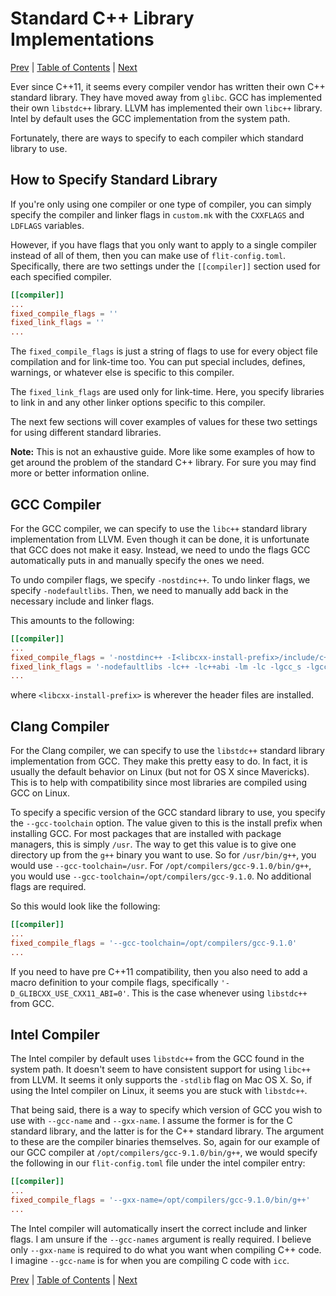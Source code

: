 # Standard C++ Library Implementations

[Prev](available-compiler-flags.md)
|
[Table of Contents](README.md)
|
[Next](writing-test-cases.md)

Ever since C++11, it seems every compiler vendor has written their own C++
standard library.  They have moved away from `glibc`.  GCC has implemented
their own `libstdc++` library.  LLVM has implemented their own `libc++`
library.  Intel by default uses the GCC implementation from the system path.

Fortunately, there are ways to specify to each compiler which standard library
to use.

## How to Specify Standard Library

If you're only using one compiler or one type of compiler, you can simply
specify the compiler and linker flags in `custom.mk` with the `CXXFLAGS` and
`LDFLAGS` variables.

However, if you have flags that you only want to apply to a single compiler
instead of all of them, then you can make use of `flit-config.toml`.
Specifically, there are two settings under the `[[compiler]]` section used for
each specified compiler.

```toml
[[compiler]]
...
fixed_compile_flags = ''
fixed_link_flags = ''
...
```

The `fixed_compile_flags` is just a string of flags to use for every object
file compilation and for link-time too.  You can put special includes, defines,
warnings, or whatever else is specific to this compiler.

The `fixed_link_flags` are used only for link-time.  Here, you specify
libraries to link in and any other linker options specific to this compiler.

The next few sections will cover examples of values for these two settings for
using different standard libraries.

**Note:** This is not an exhaustive guide.  More like some examples of how to
get around the problem of the standard C++ library.  For sure you may find more
or better information online.

## GCC Compiler

For the GCC compiler, we can specify to use the `libc++` standard library
implementation from LLVM.  Even though it can be done, it is unfortunate that
GCC does not make it easy.  Instead, we need to undo the flags GCC
automatically puts in and manually specify the ones we need.

To undo compiler flags, we specify `-nostdinc++`.  To undo linker flags, we
specify `-nodefaultlibs`.  Then, we need to manually add back in the necessary
include and linker flags.

This amounts to the following:

```toml
[[compiler]]
...
fixed_compile_flags = '-nostdinc++ -I<libcxx-install-prefix>/include/c++/v1'
fixed_link_flags = '-nodefaultlibs -lc++ -lc++abi -lm -lc -lgcc_s -lgcc'
...
```

where `<libcxx-install-prefix>` is wherever the header files are installed.


## Clang Compiler

For the Clang compiler, we can specify to use the `libstdc++` standard library
implementation from GCC.  They make this pretty easy to do.  In fact, it is
usually the default behavior on Linux (but not for OS X since Mavericks).  This
is to help with compatibility since most libraries are compiled using GCC on
Linux.

To specify a specific version of the GCC standard library to use, you specify
the `--gcc-toolchain` option.  The value given to this is the install prefix
when installing GCC.  For most packages that are installed with package
managers, this is simply `/usr`.  The way to get this value is to give one
directory up from the `g++` binary you want to use.  So for `/usr/bin/g++`, you
would use `--gcc-toolchain=/usr`.  For `/opt/compilers/gcc-9.1.0/bin/g++`, you
would use `--gcc-toolchain=/opt/compilers/gcc-9.1.0`.  No additional flags are
required.

So this would look like the following:

```toml
[[compiler]]
...
fixed_compile_flags = '--gcc-toolchain=/opt/compilers/gcc-9.1.0'
...
```

If you need to have pre C++11 compatibility, then you also need to add a macro
definition to your compile flags, specifically `'-D_GLIBCXX_USE_CXX11_ABI=0'`.
This is the case whenever using `libstdc++` from GCC.


## Intel Compiler

The Intel compiler by default uses `libstdc++` from the GCC found in the system
path.  It doesn't seem to have consistent support for using `libc++` from LLVM.
It seems it only supports the `-stdlib` flag on Mac OS X.  So, if using the
Intel compiler on Linux, it seems you are stuck with `libstdc++`.

That being said, there is a way to specify which version of GCC you wish to use
with `--gcc-name` and `--gxx-name`.  I assume the former is for the C standard
library, and the latter is for the C++ standard library.  The argument to these
are the compiler binaries themselves.  So, again for our example of our GCC
compiler at `/opt/compilers/gcc-9.1.0/bin/g++`, we would specify the following
in our `flit-config.toml` file under the intel compiler entry:

```toml
[[compiler]]
...
fixed_compile_flags = '--gxx-name=/opt/compilers/gcc-9.1.0/bin/g++'
...
```

The Intel compiler will automatically insert the correct include and linker
flags.  I am unsure if the `--gcc-names` argument is really required.  I
believe only `--gxx-name` is required to do what you want when compiling C++
code.  I imagine `--gcc-name` is for when you are compiling C code with `icc`.

[Prev](available-compiler-flags.md)
|
[Table of Contents](README.md)
|
[Next](writing-test-cases.md)
